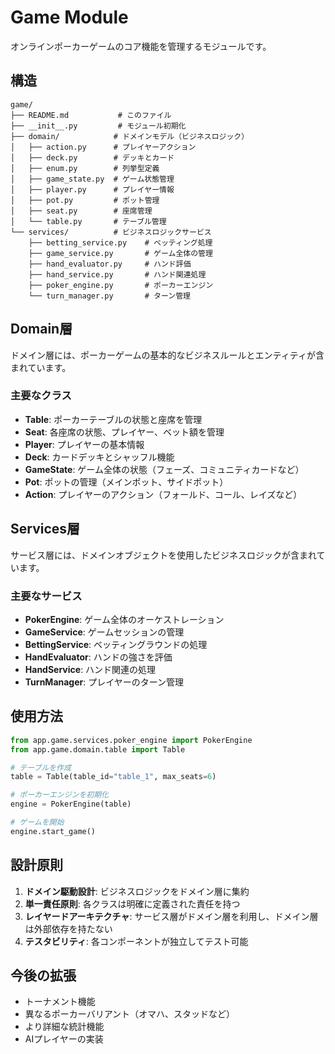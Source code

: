 # Game Module

オンラインポーカーゲームのコア機能を管理するモジュールです。

## 構造

```
game/
├── README.md           # このファイル
├── __init__.py         # モジュール初期化
├── domain/            # ドメインモデル（ビジネスロジック）
│   ├── action.py      # プレイヤーアクション
│   ├── deck.py        # デッキとカード
│   ├── enum.py        # 列挙型定義
│   ├── game_state.py  # ゲーム状態管理
│   ├── player.py      # プレイヤー情報
│   ├── pot.py         # ポット管理
│   ├── seat.py        # 座席管理
│   └── table.py       # テーブル管理
└── services/          # ビジネスロジックサービス
    ├── betting_service.py    # ベッティング処理
    ├── game_service.py       # ゲーム全体の管理
    ├── hand_evaluator.py     # ハンド評価
    ├── hand_service.py       # ハンド関連処理
    ├── poker_engine.py       # ポーカーエンジン
    └── turn_manager.py       # ターン管理
```

## Domain層

ドメイン層には、ポーカーゲームの基本的なビジネスルールとエンティティが含まれています。

### 主要なクラス

- **Table**: ポーカーテーブルの状態と座席を管理
- **Seat**: 各座席の状態、プレイヤー、ベット額を管理
- **Player**: プレイヤーの基本情報
- **Deck**: カードデッキとシャッフル機能
- **GameState**: ゲーム全体の状態（フェーズ、コミュニティカードなど）
- **Pot**: ポットの管理（メインポット、サイドポット）
- **Action**: プレイヤーのアクション（フォールド、コール、レイズなど）

## Services層

サービス層には、ドメインオブジェクトを使用したビジネスロジックが含まれています。

### 主要なサービス

- **PokerEngine**: ゲーム全体のオーケストレーション
- **GameService**: ゲームセッションの管理
- **BettingService**: ベッティングラウンドの処理
- **HandEvaluator**: ハンドの強さを評価
- **HandService**: ハンド関連の処理
- **TurnManager**: プレイヤーのターン管理

## 使用方法

```python
from app.game.services.poker_engine import PokerEngine
from app.game.domain.table import Table

# テーブルを作成
table = Table(table_id="table_1", max_seats=6)

# ポーカーエンジンを初期化
engine = PokerEngine(table)

# ゲームを開始
engine.start_game()
```

## 設計原則

1. **ドメイン駆動設計**: ビジネスロジックをドメイン層に集約
2. **単一責任原則**: 各クラスは明確に定義された責任を持つ
3. **レイヤードアーキテクチャ**: サービス層がドメイン層を利用し、ドメイン層は外部依存を持たない
4. **テスタビリティ**: 各コンポーネントが独立してテスト可能

## 今後の拡張

- トーナメント機能
- 異なるポーカーバリアント（オマハ、スタッドなど）
- より詳細な統計機能
- AIプレイヤーの実装